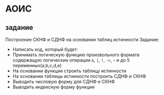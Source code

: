# АОИС

## задание 

Построение СКНФ и СДНФ на основании таблиц истинности
Задание:
- Написать код, который будет:
- Принимать логическую функцию произвольного формата содержащую логические операции `&`, `|`, `!`, `->`, `~` и до 5 переменных(a,b,c,d,e)
- На основании функции строить таблицу истинности
- На основании таблицы истинности построить СДНФ и СКНФ	
- Выводить числовую форму для СДНФ и СКНФ
- Выводить индексную форму функции
